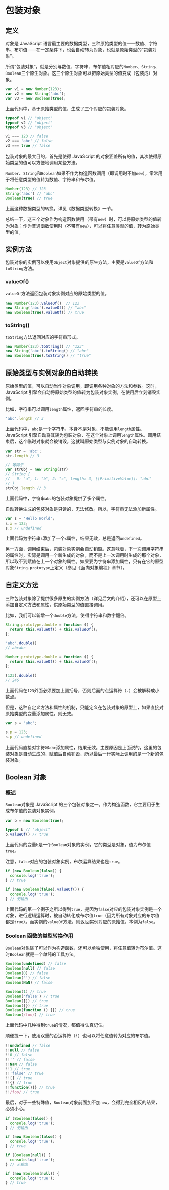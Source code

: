 # 包装对象

## 定义

对象是 JavaScript 语言最主要的数据类型，三种原始类型的值——数值、字符串、布尔值——在一定条件下，也会自动转为对象，也就是原始类型的“包装对象”。

所谓“包装对象”，就是分别与数值、字符串、布尔值相对应的`Number`、`String`、`Boolean`三个原生对象。这三个原生对象可以把原始类型的值变成（包装成）对象。

```javascript
var v1 = new Number(123);
var v2 = new String('abc');
var v3 = new Boolean(true);
```

上面代码中，基于原始类型的值，生成了三个对应的包装对象。

```javascript
typeof v1 // "object"
typeof v2 // "object"
typeof v3 // "object"

v1 === 123 // false
v2 === 'abc' // false
v3 === true // false
```

包装对象的最大目的，首先是使得 JavaScript 的对象涵盖所有的值，其次使得原始类型的值可以方便地调用某些方法。

`Number`、`String`和`Boolean`如果不作为构造函数调用（即调用时不加`new`），常常用于将任意类型的值转为数值、字符串和布尔值。

```javascript
Number(123) // 123
String('abc') // "abc"
Boolean(true) // true
```

上面这种数据类型的转换，详见《数据类型转换》一节。

总结一下，这三个对象作为构造函数使用（带有`new`）时，可以将原始类型的值转为对象；作为普通函数使用时（不带有`new`），可以将任意类型的值，转为原始类型的值。

## 实例方法

包装对象的实例可以使用`Object`对象提供的原生方法，主要是`valueOf`方法和`toString`方法。

### valueOf()

`valueOf`方法返回包装对象实例对应的原始类型的值。

```javascript
new Number(123).valueOf()  // 123
new String('abc').valueOf() // "abc"
new Boolean(true).valueOf() // true
```

### toString()

`toString`方法返回对应的字符串形式。

```javascript
new Number(123).toString() // "123"
new String('abc').toString() // "abc"
new Boolean(true).toString() // "true"
```

## 原始类型与实例对象的自动转换

原始类型的值，可以自动当作对象调用，即调用各种对象的方法和参数。这时，JavaScript 引擎会自动将原始类型的值转为包装对象实例，在使用后立刻销毁实例。

比如，字符串可以调用`length`属性，返回字符串的长度。

```javascript
'abc'.length // 3
```

上面代码中，`abc`是一个字符串，本身不是对象，不能调用`length`属性。JavaScript 引擎自动将其转为包装对象，在这个对象上调用`length`属性。调用结束后，这个临时对象就会被销毁。这就叫原始类型与实例对象的自动转换。

```javascript
var str = 'abc';
str.length // 3

// 等同于
var strObj = new String(str)
// String {
//   0: "a", 1: "b", 2: "c", length: 3, [[PrimitiveValue]]: "abc"
// }
strObj.length // 3
```

上面代码中，字符串`abc`的包装对象提供了多个属性。

自动转换生成的包装对象是只读的，无法修改。所以，字符串无法添加新属性。

```javascript
var s = 'Hello World';
s.x = 123;
s.x // undefined
```

上面代码为字符串`s`添加了一个`x`属性，结果无效，总是返回`undefined`。

另一方面，调用结束后，包装对象实例会自动销毁。这意味着，下一次调用字符串的属性时，实际是调用一个新生成的对象，而不是上一次调用时生成的那个对象，所以取不到赋值在上一个对象的属性。如果要为字符串添加属性，只有在它的原型对象`String.prototype`上定义（参见《面向对象编程》章节）。

## 自定义方法

三种包装对象除了提供很多原生的实例方法（详见后文的介绍），还可以在原型上添加自定义方法和属性，供原始类型的值直接调用。

比如，我们可以新增一个`double`方法，使得字符串和数字翻倍。

```javascript
String.prototype.double = function () {
  return this.valueOf() + this.valueOf();
};

'abc'.double()
// abcabc

Number.prototype.double = function () {
  return this.valueOf() + this.valueOf();
};

(123).double()
// 246
```

上面代码在`123`外面必须要加上圆括号，否则后面的点运算符（`.`）会被解释成小数点。

但是，这种自定义方法和属性的机制，只能定义在包装对象的原型上，如果直接对原始类型的变量添加属性，则无效。

```javascript
var s = 'abc';

s.p = 123;
s.p // undefined
```

上面代码直接对字符串`abc`添加属性，结果无效。主要原因是上面说的，这里的包装对象是自动生成的，赋值后自动销毁，所以最后一行实际上调用的是一个新的包装对象。

## Boolean 对象

### 概述

`Boolean`对象是 JavaScript 的三个包装对象之一。作为构造函数，它主要用于生成布尔值的包装对象实例。

```javascript
var b = new Boolean(true);

typeof b // "object"
b.valueOf() // true
```

上面代码的变量`b`是一个`Boolean`对象的实例，它的类型是对象，值为布尔值`true`。

注意，`false`对应的包装对象实例，布尔运算结果也是`true`。

```javascript
if (new Boolean(false)) {
  console.log('true');
} // true

if (new Boolean(false).valueOf()) {
  console.log('true');
} // 无输出
```

上面代码的第一个例子之所以得到`true`，是因为`false`对应的包装对象实例是一个对象，进行逻辑运算时，被自动转化成布尔值`true`（因为所有对象对应的布尔值都是`true`）。而实例的`valueOf`方法，则返回实例对应的原始值，本例为`false`。

### Boolean 函数的类型转换作用

`Boolean`对象除了可以作为构造函数，还可以单独使用，将任意值转为布尔值。这时`Boolean`就是一个单纯的工具方法。

```javascript
Boolean(undefined) // false
Boolean(null) // false
Boolean(0) // false
Boolean('') // false
Boolean(NaN) // false

Boolean(1) // true
Boolean('false') // true
Boolean([]) // true
Boolean({}) // true
Boolean(function () {}) // true
Boolean(/foo/) // true
```

上面代码中几种得到`true`的情况，都值得认真记住。

顺便提一下，使用双重的否运算符（`!`）也可以将任意值转为对应的布尔值。

```javascript
!!undefined // false
!!null // false
!!0 // false
!!'' // false
!!NaN // false
!!1 // true
!!'false' // true
!![] // true
!!{} // true
!!function(){} // true
!!/foo/ // true
```

最后，对于一些特殊值，`Boolean`对象前面加不加`new`，会得到完全相反的结果，必须小心。

```javascript
if (Boolean(false)) {
  console.log('true');
} // 无输出

if (new Boolean(false)) {
  console.log('true');
} // true

if (Boolean(null)) {
  console.log('true');
} // 无输出

if (new Boolean(null)) {
  console.log('true');
} // true
```

